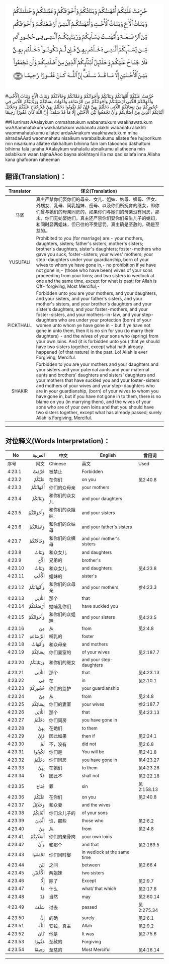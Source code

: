![004:023](images/004_023.gif)

#حُرِّمَتْ عَلَيْكُمْ أُمَّهَاتُكُمْ وَبَنَاتُكُمْ وَأَخَوَاتُكُمْ وَعَمَّاتُكُمْ وَخَالَاتُكُمْ وَبَنَاتُ الْأَخِ وَبَنَاتُ الْأُخْتِ وَأُمَّهَاتُكُمُ اللَّاتِي أَرْضَعْنَكُمْ وَأَخَوَاتُكُمْ مِنَ الرَّضَاعَةِ وَأُمَّهَاتُ نِسَائِكُمْ وَرَبَائِبُكُمُ اللَّاتِي فِي حُجُورِكُمْ مِنْ نِسَائِكُمُ اللَّاتِي دَخَلْتُمْ بِهِنَّ فَإِنْ لَمْ تَكُونُوا دَخَلْتُمْ بِهِنَّ فَلَا جُنَاحَ عَلَيْكُمْ وَحَلَائِلُ أَبْنَائِكُمُ الَّذِينَ مِنْ أَصْلَابِكُمْ وَأَنْ تَجْمَعُوا بَيْنَ الْأُخْتَيْنِ إِلَّا مَا قَدْ سَلَفَ ۗ إِنَّ اللَّهَ كَانَ غَفُورًا رَحِيمًا 

##Hurrimat AAalaykum ommahatukum wabanatukum waakhawatukum waAAammatukum wakhalatukum wabanatu alakhi wabanatu alokhti waommahatukumu allatee ardaAAnakum waakhawatukum mina alrradaAAati waommahatu nisaikum warabaibukumu allatee fee hujoorikum min nisaikumu allatee dakhaltum bihinna fain lam takoonoo dakhaltum bihinna fala junaha AAalaykum wahalailu abnaikumu allatheena min aslabikum waan tajmaAAoo bayna alokhtayni illa ma qad salafa inna Allaha kana ghafooran raheeman 

## 翻译(Translation)：

| Translator | 译文(Translation)                                            |
| :--------: | ------------------------------------------------------------ |
|    马坚    | 真主严禁你们娶你们的母亲、女儿、姐妹、姑母、姨母、侄女、外甥女、乳母、同乳姐妹、岳母、以及你们所抚育的继女，即你们曾与她们的母亲同房的，如果你们与她们的母亲没有同房，那末，你们无妨娶她们。真主还严禁你们娶你们亲生儿子的媳妇，和同时娶两姐妹，但已往的不受惩罚。真主确是至赦的，确是至慈的。 |
|  YUSUFALI  | Prohibited to you (for marriage) are:- your mothers, daughters, sisters; father's sisters, mother's sisters; brother's daughters, sister's daughters; foster-mothers who gave you suck, foster-sisters; your wives' mothers; your step-daughters under your guardianship, born of your wives to whom ye have gone in,- no prohibition if ye have not gone in;- (those who have been) wives of your sons proceeding from your loins; and two sisters in wedlock at one and the same time, except for what is past; for Allah is Oft- forgiving, Most Merciful;- |
| PICKTHALL  | Forbidden unto you are your mothers, and your daughters, and your sisters, and your father's sisters, and your mother's sisters, and your brother's daughters and your sister's daughters, and your foster-mothers, and your foster-sisters, and your mothers-in-law, and your step-daughters who are under your protection (born) of your women unto whom ye have gone in - but if ye have not gone in unto them, then it is no sin for you (to marry their daughters) - and the wives of your sons who (spring) from your own loins. And (it is forbidden unto you) that ye should have two sisters together, except what hath already happened (of that nature) in the past. Lo! Allah is ever Forgiving, Merciful. |
|   SHAKIR   | Forbidden to you are your mothers and your daughters and your sisters and your paternal aunts and your maternal aunts and brothers' daughters and sisters' daughters and your mothers that have suckled you and your foster-sisters and mothers of your wives and your step-daughters who are in your guardianship, (born) of your wives to whom you have gone in, but if you have not gone in to them, there is no blame on you (in marrying them), and the wives of your sons who are of your own loins and that you should have two sisters together, except what has already passed; surely Allah is Forgiving, Merciful. |

---

## 对位释义(Words Interpretation)：

| No   | العربية | 中文    | English | 曾用词 |
| ---- | ------: | ------- | ------- | ------ |
| 序号 |    阿文 | Chinese | 英文    | Used   |
| 4:23.1  | حُرِّمَتْ     | 被禁止         | Forbidden                   |            |
| 4:23.2  | عَلَيْكُمْ    | 在你们         | on you                      | 见2:40.8   |
| 4:23.3  | أُمَّهَاتُكُمْ  | 你们的众母亲   | your mothers                |            |
| 4:23.4  | وَبَنَاتُكُمْ  | 和你们的众女儿 | and your daughters          |            |
| 4:23.5  | وَأَخَوَاتُكُمْ | 和你们的众姐妹 | and your sisters            |            |
| 4:23.6  | وَعَمَّاتُكُمْ  | 和你们的众姑母 | and your father's sisters   |            |
| 4:23.7  | وَخَالَاتُكُمْ | 和你们的众姨母 | and your mother's sisters   |            |
| 4:23.8  | وَبَنَاتُ    | 和众女儿       | and daughters               |            |
| 4:23.9  | الْأَخِ     | 兄弟的         | brother's                   |            |
| 4:23.10 | وَبَنَاتُ    | 和众女儿       | and daughters               | 见4:23.8   |
| 4:23.11 | الْأُخْتِ    | 姐妹的         | sister's                    |            |
| 4:23.12 | وَأُمَّهَاتُكُمُ | 和你们的众母亲 | and your mothers            | 参4:23.3   |
| 4:23.13 | اللَّاتِي   | 那个           | that                        |            |
| 4:23.14 | أَرْضَعْنَكُمْ  | 她哺乳你们     | have suckled you            |            |
| 4:23.15 | وَأَخَوَاتُكُمْ | 和你们的众姐妹 | and your sisters            | 见4:23.5   |
| 4:23.16 | مِنَ       | 从             | from                        | 见2:4.8    |
| 4:23.17 | الرَّضَاعَةِ  | 哺乳的         | foster                      |            |
| 4:23.18 | وَأُمَّهَاتُ   | 和众母亲       | and mothers                 |            |
| 4:23.19 | نِسَائِكُمْ   | 你们妻室的     | of your wives               | 见2:187.7  |
| 4:23.20 | وَرَبَائِبُكُمُ | 和你们的继女   | and your step-daughters     |            |
| 4:23.21 | اللَّاتِي   | 那个           | that                        | 见4:23.13  |
| 4:23.22 | فِي       | 在             | in                          | 见2:10.1   |
| 4:23.23 | حُجُورِكُمْ   | 你们的监护     | your guardianship           |            |
| 4:23.24 | مِنْ       | 从             | from                        | 见2:4.8    |
| 4:23.25 | نِسَائِكُمُ   | 你们的妻室     | your wives                  | 参2:187.7  |
| 4:23.26 | اللَّاتِي   | 那个           | that                        | 见4:23.13  |
| 4:23.27 | دَخَلْتُمْ    | 你们同房       | you have gone in            |            |
| 4:23.28 | بِهِنَّ      | 在她们         | to them                     |            |
| 4:23.29 | فَإِنْ      | 因此如果       | then if                     | 见2:24.1   |
| 4:23.30 | لَمْ       | 不，没有       | did not                     | 见2:6.8    |
| 4:23.31 | تَكُونُوا   | 你们是         | You will be                 | 见2:41.8   |
| 4:23.32 | دَخَلْتُمْ    | 你们同房       | you have gone in            | 见4:23.27  |
| 4:23.33 | بِهِنَّ      | 在她们         | to them                     | 见4:23.28  |
| 4:23.34 | فَلَا      | 因此不         | shall not                   | 见2:22.18  |
| 4:23.35 | جُنَاحَ     | 罪             | sin                         | 见2:158.13 |
| 4:23.36 | عَلَيْكُمْ    | 在你们         | on you                      | 见2:40.8   |
| 4:23.37 | وَحَلَائِلُ   | 和众妻         | and the wives               |            |
| 4:23.38 | أَبْنَائِكُمُ  | 你们众儿子的   | of your sons                |            |
| 4:23.39 | الَّذِينَ    | 谁，那些       | those who                   | 见2:6.2    |
| 4:23.40 | مِنْ       | 从             | from                        | 见2:4.8    |
| 4:23.41 | أَصْلَابِكُمْ  | 你们的亲骨肉   | your own loins              |            |
| 4:23.42 | وَأَنْ      | 和那个         | and that                    | 见2:169.5  |
| 4:23.43 | تَجْمَعُوا   | 你们同时娶     | in wedlock at the same time |            |
| 4:23.44 | بَيْنَ      | 之间           | between                     | 见2:66.4   |
| 4:23.45 | الْأُخْتَيْنِ  | 两姐妹         | two sisters                 |            |
| 4:23.46 | إِلَّا      | 除了           | Except                      | 见2:9.7    |
| 4:23.47 | مَا       | 什么           | what/ that which            | 见2:17.8   |
| 4:23.48 | قَدْ       | 当然           | may                         | 见2:60.14  |
| 4:23.49 | سَلَفَ      | 过去           | passed                      | 见2:275.34 |
| 4:23.50 | إِنَّ       | 的确           | surely                      | 见2:6.1    |
| 4:23.51 | اللَّهَ     | 安拉，真主     | Allah                       | 见2:9.2 |
| 4:23.52 | كَانَ      | 他是           | It was                      | 见2:75.6   |
| 4:23.53 | غَفُورًا    | 至赦的         | Forgiving                   |            |
| 4:23.54 | رَحِيمًا    | 至慈的         | Most Merciful               | 见4:16.14  |

---
